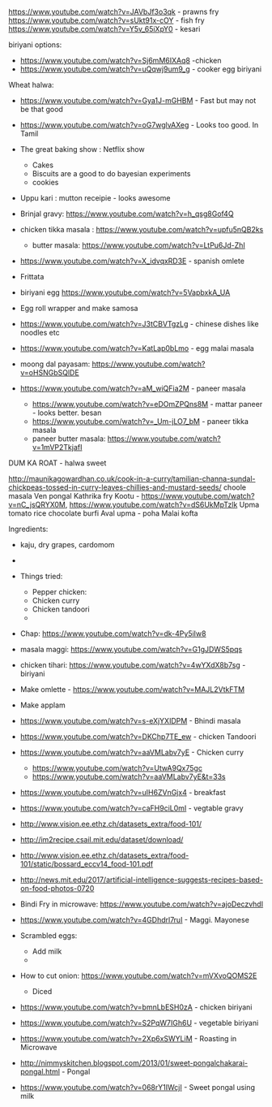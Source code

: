 
https://www.youtube.com/watch?v=JAVbJf3o3qk - prawns fry
https://www.youtube.com/watch?v=sUkt91x-cOY - fish fry
https://www.youtube.com/watch?v=Y5v_65iXpY0 - kesari

biriyani options:
- https://www.youtube.com/watch?v=Sj6mM6IXAq8 -chicken
- https://www.youtube.com/watch?v=uQqwj9um9_g - cooker egg biriyani


Wheat halwa:
- https://www.youtube.com/watch?v=Gya1J-mGHBM - Fast but may not be that good
- https://www.youtube.com/watch?v=oG7wglvAXeg - Looks too good. In Tamil

- The great baking show : Netflix show
	- Cakes
	- Biscuits are a good to do bayesian experiments
	- cookies
- Uppu kari : mutton receipie - looks awesome
- Brinjal gravy: https://www.youtube.com/watch?v=h_qsg8Gof4Q
- chicken tikka masala :  https://www.youtube.com/watch?v=upfu5nQB2ks
	- butter masala: https://www.youtube.com/watch?v=LtPu6Jd-ZhI
- https://www.youtube.com/watch?v=X_idvqxRD3E - spanish omlete
- Frittata
- biriyani egg https://www.youtube.com/watch?v=5VapbxkA_UA
- Egg roll wrapper and make samosa
- https://www.youtube.com/watch?v=J3tCBVTgzLg - chinese dishes like noodles etc
- https://www.youtube.com/watch?v=KatLap0bLmo - egg malai masala
- moong dal payasam: https://www.youtube.com/watch?v=oHSNGbSQlDE
- https://www.youtube.com/watch?v=aM_wiQFia2M - paneer masala
	- https://www.youtube.com/watch?v=eDOmZPQns8M - mattar paneer - looks better. besan
	- https://www.youtube.com/watch?v=_Um-jLO7_bM - paneer tikka masala
	- paneer butter masala: https://www.youtube.com/watch?v=1mVP2TkjafI


DUM KA ROAT - halwa sweet

http://maunikagowardhan.co.uk/cook-in-a-curry/tamilian-channa-sundal-chickpeas-tossed-in-curry-leaves-chillies-and-mustard-seeds/
choole masala
Ven pongal
Kathrika fry
Kootu - https://www.youtube.com/watch?v=nC_jsQRYX0M, https://www.youtube.com/watch?v=dS6UkMpTzlk
Upma
tomato rice
chocolate burfi
Aval upma - poha
Malai kofta

Ingredients:
- kaju, dry grapes, cardomom
- 



- Things tried:
	- Pepper chicken:
	- Chicken curry
	- Chicken tandoori
	- 
- Chap: https://www.youtube.com/watch?v=dk-4Py5iIw8
- masala maggi: https://www.youtube.com/watch?v=G1gJDWS5pqs
- chicken tihari: https://www.youtube.com/watch?v=4wYXdX8b7sg - biriyani

- Make omlette - https://www.youtube.com/watch?v=MAJL2VtkFTM
- Make applam
- https://www.youtube.com/watch?v=s-eXjYXIDPM - Bhindi masala
- https://www.youtube.com/watch?v=DKChp7TE_ew - chicken Tandoori
- https://www.youtube.com/watch?v=aaVMLabv7yE - Chicken curry
	- https://www.youtube.com/watch?v=UtwA9Qx75gc
	- https://www.youtube.com/watch?v=aaVMLabv7yE&t=33s
- https://www.youtube.com/watch?v=uIH6ZVnGjx4 - breakfast
- https://www.youtube.com/watch?v=caFH9ciL0mI - vegtable gravy


- http://www.vision.ee.ethz.ch/datasets_extra/food-101/
- http://im2recipe.csail.mit.edu/dataset/download/
- http://www.vision.ee.ethz.ch/datasets_extra/food-101/static/bossard_eccv14_food-101.pdf
- http://news.mit.edu/2017/artificial-intelligence-suggests-recipes-based-on-food-photos-0720


- Bindi Fry in microwave: https://www.youtube.com/watch?v=ajoDeczvhdI

- https://www.youtube.com/watch?v=4GDhdrl7ruI - Maggi. Mayonese

- Scrambled eggs:
	- Add milk
	- 
- How to cut onion: https://www.youtube.com/watch?v=mVXvoQOMS2E
	- Diced
- https://www.youtube.com/watch?v=bmnLbESH0zA - chicken biriyani

- https://www.youtube.com/watch?v=S2PqW7IGh6U - vegetable biriyani
- https://www.youtube.com/watch?v=2Xp6xSWYLiM - Roasting in Microwave

- http://nimmyskitchen.blogspot.com/2013/01/sweet-pongalchakarai-pongal.html - Pongal

- https://www.youtube.com/watch?v=068rY1IWcjI - Sweet pongal using milk